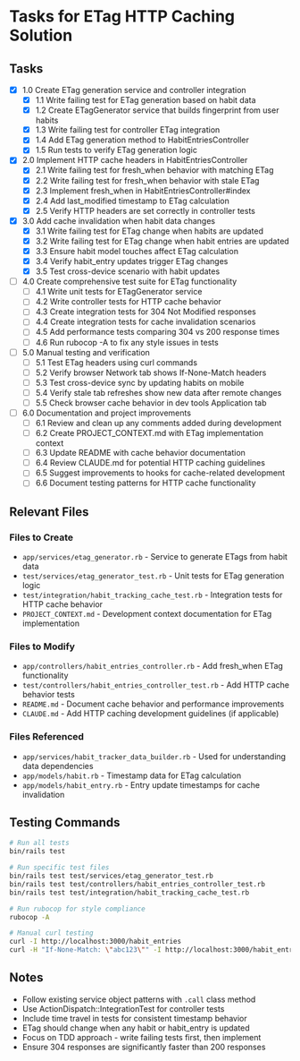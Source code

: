 # Tasks for ETag HTTP Caching Solution

## Tasks

- [x] 1.0 Create ETag generation service and controller integration
  - [x] 1.1 Write failing test for ETag generation based on habit data
  - [x] 1.2 Create ETagGenerator service that builds fingerprint from user habits
  - [x] 1.3 Write failing test for controller ETag integration
  - [x] 1.4 Add ETag generation method to HabitEntriesController
  - [x] 1.5 Run tests to verify ETag generation logic

- [x] 2.0 Implement HTTP cache headers in HabitEntriesController
  - [x] 2.1 Write failing test for fresh_when behavior with matching ETag
  - [x] 2.2 Write failing test for fresh_when behavior with stale ETag
  - [x] 2.3 Implement fresh_when in HabitEntriesController#index
  - [x] 2.4 Add last_modified timestamp to ETag calculation
  - [x] 2.5 Verify HTTP headers are set correctly in controller tests

- [x] 3.0 Add cache invalidation when habit data changes
  - [x] 3.1 Write failing test for ETag change when habits are updated
  - [x] 3.2 Write failing test for ETag change when habit entries are updated
  - [x] 3.3 Ensure habit model touches affect ETag calculation
  - [x] 3.4 Verify habit_entry updates trigger ETag changes
  - [x] 3.5 Test cross-device scenario with habit updates

- [ ] 4.0 Create comprehensive test suite for ETag functionality
  - [ ] 4.1 Write unit tests for ETagGenerator service
  - [ ] 4.2 Write controller tests for HTTP cache behavior
  - [ ] 4.3 Create integration tests for 304 Not Modified responses
  - [ ] 4.4 Create integration tests for cache invalidation scenarios
  - [ ] 4.5 Add performance tests comparing 304 vs 200 response times
  - [ ] 4.6 Run rubocop -A to fix any style issues in tests

- [ ] 5.0 Manual testing and verification
  - [ ] 5.1 Test ETag headers using curl commands
  - [ ] 5.2 Verify browser Network tab shows If-None-Match headers
  - [ ] 5.3 Test cross-device sync by updating habits on mobile
  - [ ] 5.4 Verify stale tab refreshes show new data after remote changes
  - [ ] 5.5 Check browser cache behavior in dev tools Application tab

- [ ] 6.0 Documentation and project improvements
  - [ ] 6.1 Review and clean up any comments added during development
  - [ ] 6.2 Create PROJECT_CONTEXT.md with ETag implementation context
  - [ ] 6.3 Update README with cache behavior documentation
  - [ ] 6.4 Review CLAUDE.md for potential HTTP caching guidelines
  - [ ] 6.5 Suggest improvements to hooks for cache-related development
  - [ ] 6.6 Document testing patterns for HTTP cache functionality

## Relevant Files

### Files to Create
- `app/services/etag_generator.rb` - Service to generate ETags from habit data
- `test/services/etag_generator_test.rb` - Unit tests for ETag generation logic
- `test/integration/habit_tracking_cache_test.rb` - Integration tests for HTTP cache behavior
- `PROJECT_CONTEXT.md` - Development context documentation for ETag implementation

### Files to Modify
- `app/controllers/habit_entries_controller.rb` - Add fresh_when ETag functionality
- `test/controllers/habit_entries_controller_test.rb` - Add HTTP cache behavior tests
- `README.md` - Document cache behavior and performance improvements
- `CLAUDE.md` - Add HTTP caching development guidelines (if applicable)

### Files Referenced
- `app/services/habit_tracker_data_builder.rb` - Used for understanding data dependencies
- `app/models/habit.rb` - Timestamp data for ETag calculation
- `app/models/habit_entry.rb` - Entry update timestamps for cache invalidation

## Testing Commands

```bash
# Run all tests
bin/rails test

# Run specific test files
bin/rails test test/services/etag_generator_test.rb
bin/rails test test/controllers/habit_entries_controller_test.rb
bin/rails test test/integration/habit_tracking_cache_test.rb

# Run rubocop for style compliance
rubocop -A

# Manual curl testing
curl -I http://localhost:3000/habit_entries
curl -H "If-None-Match: \"abc123\"" -I http://localhost:3000/habit_entries
```

## Notes

- Follow existing service object patterns with `.call` class method
- Use ActionDispatch::IntegrationTest for controller tests
- Include time travel in tests for consistent timestamp behavior
- ETag should change when any habit or habit_entry is updated
- Focus on TDD approach - write failing tests first, then implement
- Ensure 304 responses are significantly faster than 200 responses